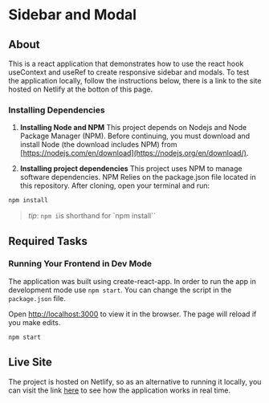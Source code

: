 # Sidebar and Modal

## About

This is a react application that demonstrates how to use the react hook useContext and useRef to create responsive sidebar and modals. To test the application locally, follow the instructions below, there is a link to the site hosted on Netlify at the botton of this page.

### Installing Dependencies

1. **Installing Node and NPM**
   This project depends on Nodejs and Node Package Manager (NPM). Before continuing, you must download and install Node (the download includes NPM) from [https://nodejs.com/en/download](https://nodejs.org/en/download/).

2. **Installing project dependencies**
   This project uses NPM to manage software dependencies. NPM Relies on the package.json file located in this repository. After cloning, open your terminal and run:

```bash
npm install
```

> _tip_: `npm i`is shorthand for `npm install``

## Required Tasks

### Running Your Frontend in Dev Mode

The application was built using create-react-app. In order to run the app in development mode use `npm start`. You can change the script in the `package.json` file.

Open [http://localhost:3000](http://localhost:3000) to view it in the browser. The page will reload if you make edits.

```bash
npm start
```

## Live Site

The project is hosted on Netlify, so as an alternative to running it locally, you can visit the link [here](https://sidebar-modal-horpeazy.netlify.app/) to see how the application works in real time.